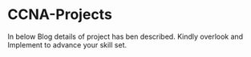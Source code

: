 # CCNA-Projects
In below Blog details of project has ben described.
Kindly overlook and Implement to advance your skill set.
